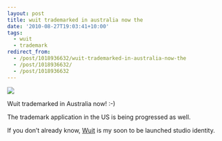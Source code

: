 ```yaml
---
layout: post
title: wuit trademarked in australia now the
date: '2010-08-27T19:03:41+10:00'
tags:
  - wuit
  - trademark
redirect_from:
  - /post/1018936632/wuit-trademarked-in-australia-now-the
  - /post/1018936632/
  - /post/1018936632
---
```


![](/img/posts/old/tumblr_l7szu5WSQ51qb7ot5o1_1280.jpg)

Wuit trademarked in Australia now! :-)

The trademark application in the US is being progressed as well.

If you don’t already know, [Wuit](http://wuit.com/) is my soon to be launched studio identity.
